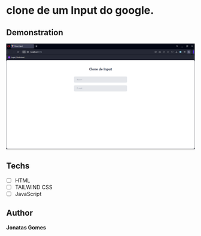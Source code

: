 # clone de um Input do google.

## Demonstration

<img src="./img/Input.png" alt="input">

## Techs
* [ ] HTML
* [ ] TAILWIND CSS
* [ ] JavaScript

## Author

**Jonatas Gomes**
